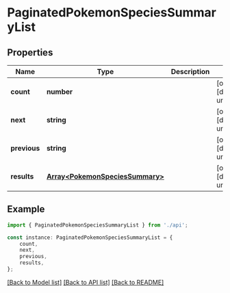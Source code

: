 # PaginatedPokemonSpeciesSummaryList


## Properties

Name | Type | Description | Notes
------------ | ------------- | ------------- | -------------
**count** | **number** |  | [optional] [default to undefined]
**next** | **string** |  | [optional] [default to undefined]
**previous** | **string** |  | [optional] [default to undefined]
**results** | [**Array&lt;PokemonSpeciesSummary&gt;**](PokemonSpeciesSummary.md) |  | [optional] [default to undefined]

## Example

```typescript
import { PaginatedPokemonSpeciesSummaryList } from './api';

const instance: PaginatedPokemonSpeciesSummaryList = {
    count,
    next,
    previous,
    results,
};
```

[[Back to Model list]](../README.md#documentation-for-models) [[Back to API list]](../README.md#documentation-for-api-endpoints) [[Back to README]](../README.md)
